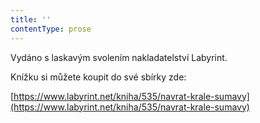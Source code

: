 ```yaml
---
title: ''
contentType: prose
---
```


<section>

Vydáno s laskavým svolením nakladatelství Labyrint. 

Knížku si můžete koupit do své sbírky zde: 

[https://www.labyrint.net/kniha/535/navrat-krale-sumavy](https://www.labyrint.net/kniha/535/navrat-krale-sumavy)

</section>
